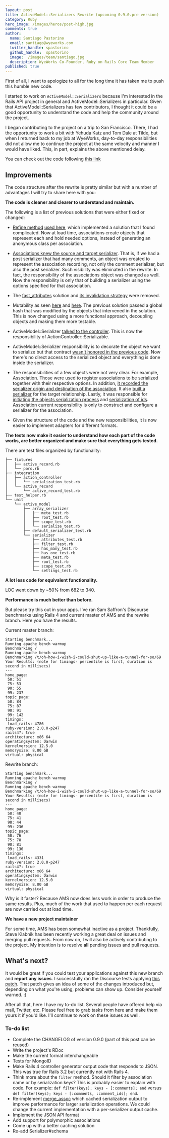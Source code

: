 ```yaml
---
layout: post
title: ActiveModel::Serializers Rewrite (upcoming 0.9.0.pre version)
category: Ruby
hero_image: /images/heros/post-high.jpg
comments: true
author:
  name: Santiago Pastorino
  email: santiago@wyeworks.com
  twitter_handle: spastorino
  github_handle:  spastorino
  image:  /images/team/santiago.jpg
  description: WyeWorks Co-Founder, Ruby on Rails Core Team Member
published: true
---
```


First of all, I want to apologize to all for the long time it has taken me to push this humble new code. 

I started to work on `ActiveModel::Serializers` because I'm interested in the Rails API project in general and ActiveModel::Serializers in particular. Given that ActiveModel::Serializers has few contributors, I thought it could be a good opportunity to understand the code and help the community around the project.

<!--more-->

I began contributing to the project on a trip to San Francisco. There, I had the opportunity to work a bit with Yehuda Katz and Tom Dale at Tilde, but when I returned back to my job at WyeWorks, day-to-day responsibilities did not allow me to continue the project at the same velocity and manner I would have liked. This, in part, explains the above mentioned delay.

You can check out the code following [this link](https://github.com/rails-api/active_model_serializers/compare/919bb3840107...c65d387705ec)

## Improvements

The code structure after the rewrite is pretty similar but with a number of advantages I will try to share here with you:

**The code is cleaner and clearer to understand and maintain.**

The following is a list of previous solutions that were either fixed or changed:

- [Refine method](https://github.com/rails-api/active_model_serializers/blob/731528e1/lib/active_model/serializer/associations.rb#L7-29) [used here](https://github.com/rails-api/active_model_serializers/blob/731528e1/lib/active_model/serializer.rb#L128), which implemented a solution that I found complicated. Now at load time, associations create objects that represent each and hold needed options, instead of generating an anonymous class per association.

- [Associations knew the source and target serializer](https://github.com/rails-api/active_model_serializers/blob/731528e1/lib/active_model/serializer/associations.rb#L49-56). That is, if we had a post serializer that had many comments, an object was created to represent the association recording, not only the comment serializer, but also the post serializer. Such visibility was eliminated in the rewrite. In fact, the responsibility of the associations object was changed as well. Now the responsibility is only that of building a serializer using the options specified for that association.

- The [fast_attributes](https://github.com/rails-api/active_model_serializers/blob/731528e1/lib/active_model/serializer.rb#L453-467) solution and [its invalidation strategy](https://github.com/rails-api/active_model_serializers/blob/731528e1/lib/active_model/serializer.rb#L105-111) were removed.

- Mutability as seen [here](https://github.com/rails-api/active_model_serializers/blob/731528e1/lib/active_model/serializer.rb#L395) and [here](https://github.com/rails-api/active_model_serializers/blob/731528e1/lib/active_model/serializer.rb#L418). The previous solution passed a global hash that was modified by the objects that intervened in the solution. This is now changed using a more functional approach, decoupling objects and making them more testable.

- ActiveModel::Serializer [talked to the controller](https://github.com/rails-api/active_model_serializers/blob/731528e1/lib/active_model/serializer.rb#L260-287).
This is now the responsibility of ActionController::Serializable.

- ActiveModel::Serializer responsibility is to decorate the object we want to serialize but that contract [wasn't honored in the previous code](https://github.com/rails-api/active_model_serializers/blob/731528e1/lib/active_model/serializer/associations.rb#L137). Now there's no direct access to the serialized object and everything is done inside the serializer.

- The responsibilities of a few objects were not very clear. 
For example, Association.
Those were used to register associations to be serialized together with their respective options. In addition, [it recorded the serializer origin and destination of the association](https://github.com/rails-api/active_model_serializers/blob/731528e1/lib/active_model/serializer/associations.rb#L49-56). It also [built a serializer](https://github.com/rails-api/active_model_serializers/blob/731528e1/lib/active_model/serializer/associations.rb#L92-100) for the target relationship. Lastly, it was responsible for [initiating the objects serialization process](https://github.com/rails-api/active_model_serializers/blob/731528e1/lib/active_model/serializer/associations.rb#L122-126) and [serialization of ids](https://github.com/rails-api/active_model_serializers/blob/731528e1/lib/active_model/serializer/associations.rb#L134-143). Association current responsibility is only to construct and configure a serializer for the association.

- Given the structure of the code and the new responsibilities, it is now easier to implement adapters for different formats.


**The tests now make it easier to understand how each part of the code works, are better organized and make sure that everything gets tested.**

There are test files organized by functionality:

<pre><code>├── fixtures
│   ├── active_record.rb
│   └── poro.rb
├── integration
│   ├── action_controller
│   │   └── serialization_test.rb
│   └── active_record
│       └── active_record_test.rb
├── test_helper.rb
└── unit
    └── active_model
        ├── array_serializer
        │   ├── meta_test.rb
        │   ├── root_test.rb
        │   ├── scope_test.rb
        │   └── serialize_test.rb
        ├── default_serializer_test.rb
        └── serializer
            ├── attributes_test.rb
            ├── filter_test.rb
            ├── has_many_test.rb
            ├── has_one_test.rb
            ├── meta_test.rb
            ├── root_test.rb
            ├── scope_test.rb
            └── settings_test.rb
</code></pre>

**A lot less code for equivalent functionality.**

LOC went down by ~50% from 682 to 340.

**Performance is much better than before.**

But please try this out in your apps. I've ran Sam Saffron's Discourse benchmarks using Rails 4 and current master of AMS and the rewrite branch. Here you have the results.

Current master branch:

<pre><code>Starting benchmark...
Running apache bench warmup
Benchmarking /
Running apache bench warmup
Benchmarking /t/oh-how-i-wish-i-could-shut-up-like-a-tunnel-for-so/69
Your Results: (note for timings- percentile is first, duration is second in millisecs)
---
home_page:
 50: 51
 75: 53
 90: 55
 99: 237
topic_page:
 50: 84
 75: 87
 90: 91
 99: 142
timings:
 load_rails: 4786
ruby-version: 2.0.0-p247
rails4?: true
architecture: x86_64
operatingsystem: Darwin
kernelversion: 12.5.0
memorysize: 8.00 GB
virtual: physical
</code></pre>

Rewrite branch:

<pre><code>Starting benchmark...
Running apache bench warmup
Benchmarking /
Running apache bench warmup
Benchmarking /t/oh-how-i-wish-i-could-shut-up-like-a-tunnel-for-so/69
Your Results: (note for timings- percentile is first, duration is second in millisecs)
---
home_page:
 50: 40
 75: 41
 90: 44
 99: 236
topic_page:
 50: 76
 75: 78
 90: 81
 99: 130
timings:
 load_rails: 4331
ruby-version: 2.0.0-p247
rails4?: true
architecture: x86_64
operatingsystem: Darwin
kernelversion: 12.5.0
memorysize: 8.00 GB
virtual: physical
</code></pre>

Why is it faster? Because AMS now does less work in order to produce the same results. Plus, much of the work that used to happen per each request are now carried out at load time.

**We have a new project maintainer**

For some time, AMS has been somewhat inactive as a project. Thankfully, Steve Klabnik has been recently working a great deal on issues and merging pull requests. From now on, I will also be actively contributing to the project. My intention is to resolve **all** pending issues and pull requests.

## What's next?

It would be great if you could test your applications against this new branch and **report any issues**. I successfully ran the Discourse tests applying [this patch](https://gist.github.com/spastorino/6991672). That patch gives an idea of some of the changes introduced but, depending on what you're using, problems can show up. Consider yourself warned. :)

After all that, here I have my to-do list. Several people have offered help via mail, Twitter, etc. Please feel free to grab tasks from here and make them yours it if you'd like. I'll continue to work on these issues as well.

### To-do list

- Complete the CHANGELOG of version 0.9.0 (part of this post can be reused)
- Write the project's RDoc
- Make the current format interchangeable
- Tests for MongoID
- Make Rails 4 controller generator output code that responds to JSON. This was true for Rails 3.2 but currently not with Rails 4.
- Think more about the `filter` method. Should it filter by association name or by serialization keys? This is probably easier to explain with code. For example: `def filter(keys); keys - [:comments]; end` versus `def filter(keys); keys - [:comments, :comment_ids]; end`.
- Re-implement [merge_assoc](https://github.com/rails-api/active_model_serializers/blob/731528e1/lib/active_model/serializer.rb#L430-449) which cached serialization output to improve performance for larger serialization operations. We could change the current implementation with a per-serializer output cache.
- Implement the JSON API format
- Add support for polymorphic associations
- Come up with a better caching solution
- Re-add Serializer#schema
